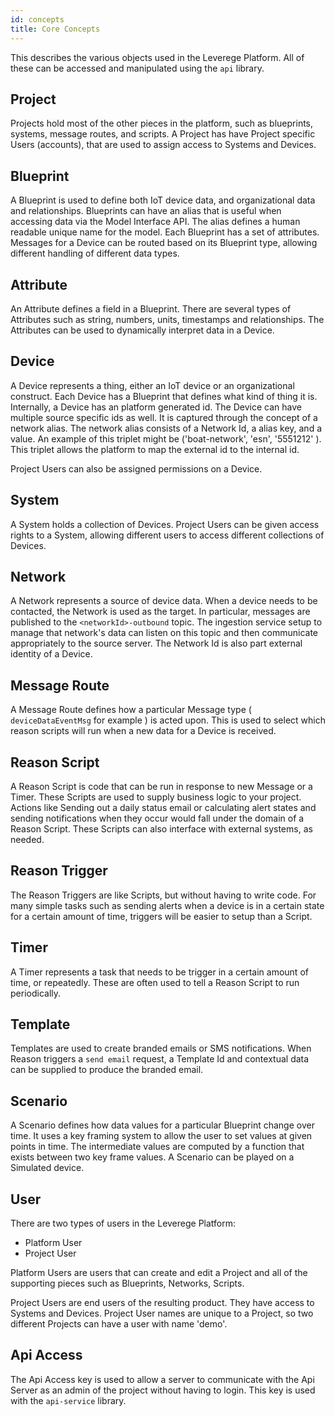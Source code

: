```yaml
---
id: concepts
title: Core Concepts
---
```


This describes the various objects used in the Leverege Platform. All of these can be accessed and manipulated using the `api` library.

## Project

Projects hold most of the other pieces in the platform, such as blueprints, systems, message routes, and scripts. A Project has have Project specific Users (accounts), that are used to assign access to Systems and Devices.

## Blueprint

A Blueprint is used to define both IoT device data, and organizational data and relationships. Blueprints can have an alias that is useful when accessing data via the Model Interface API. The alias defines a human readable unique name for the model. Each Blueprint has a set of attributes. Messages for a Device can be routed based on its Blueprint type, allowing different handling of different data types.

## Attribute

An Attribute defines a field in a Blueprint. There are several types of Attributes such as string, numbers, units, timestamps and relationships.
The Attributes can be used to dynamically interpret data in a Device.

## Device

A Device represents a thing, either an IoT device or an organizational construct. Each Device has a Blueprint that defines what kind of thing it is. Internally, a Device has an platform generated id. The Device can have multiple source specific ids as well. It is captured through the concept of a network alias. The network alias consists of a Network Id, a alias key, and a value. An example of this triplet might be ('boat-network', 'esn', '5551212' ). This triplet allows the platform to map the external id to the internal id. 

Project Users can also be assigned permissions on a Device.
 
## System 

A System holds a collection of Devices. Project Users can be given access rights to a System, allowing different users to access different collections of Devices.

## Network

A Network represents a source of device data. When a device needs to be contacted, the Network is used as the target. In particular, messages are published to the `<networkId>-outbound` topic. The ingestion service setup to manage that network's data can listen on this topic and then communicate appropriately to the source server. The Network Id is also part external identity of a Device.

## Message Route

A Message Route defines how a particular Message type ( `deviceDataEventMsg` for example ) is acted upon. This is used to select which reason scripts will run when a new data for a Device is received.  

## Reason Script

A Reason Script is code that can be run in response to new Message or a Timer. These Scripts are used to supply business logic to your project. Actions like Sending out a daily status email or calculating alert states and sending notifications when they occur would fall under the domain of a Reason Script. These Scripts can also interface with external systems, as needed.

## Reason Trigger

The Reason Triggers are like Scripts, but without having to write code. For many simple tasks such as sending alerts when a device is in a certain state for a certain amount of time, triggers will be easier to setup than a Script.


## Timer

A Timer represents a task that needs to be trigger in a certain amount of time, or repeatedly. These are often used to tell a Reason Script to run periodically. 

## Template

Templates are used to create branded emails or SMS notifications. When Reason triggers a `send email` request, a Template Id and contextual data can be supplied to produce the branded email. 

## Scenario

A Scenario defines how data values for a particular Blueprint change over time. It uses a key framing system to allow the user to set values at given points in time. The intermediate values are computed by a function that exists between two key frame values. A Scenario can be played on a Simulated device.

## User

There are two types of users in the Leverege Platform:
  * Platform User
  * Project User

 Platform Users are users that can create and edit a Project and all of the supporting pieces such as Blueprints, Networks, Scripts. 

 Project Users are end users of the resulting product. They have access to Systems and Devices. Project User names are unique to a Project, so two different Projects can have a user with name 'demo'.
 

## Api Access

The Api Access key is used to allow a server to communicate with the Api Server as an admin of the project without having to login. This key is used with the `api-service` library.


